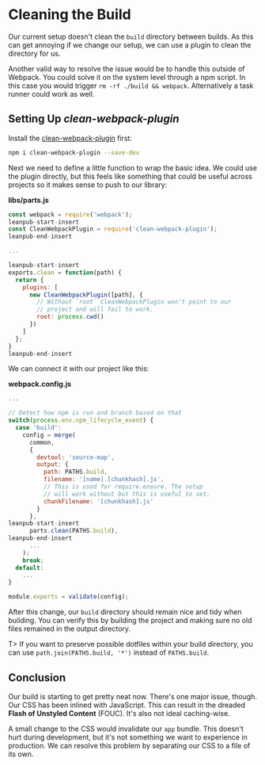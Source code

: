 # Cleaning the Build

Our current setup doesn't clean the `build` directory between builds. As this can get annoying if we change our setup, we can use a plugin to clean the directory for us.

Another valid way to resolve the issue would be to handle this outside of Webpack. You could solve it on the system level through a npm script. In this case you would trigger `rm -rf ./build && webpack`. Alternatively a task runner could work as well.

## Setting Up *clean-webpack-plugin*

Install the [clean-webpack-plugin](https://www.npmjs.com/package/clean-webpack-plugin) first:

```bash
npm i clean-webpack-plugin --save-dev
```

Next we need to define a little function to wrap the basic idea. We could use the plugin directly, but this feels like something that could be useful across projects so it makes sense to push to our library:

**libs/parts.js**

```javascript
const webpack = require('webpack');
leanpub-start-insert
const CleanWebpackPlugin = require('clean-webpack-plugin');
leanpub-end-insert

...

leanpub-start-insert
exports.clean = function(path) {
  return {
    plugins: [
      new CleanWebpackPlugin([path], {
        // Without `root` CleanWebpackPlugin won't point to our
        // project and will fail to work.
        root: process.cwd()
      })
    ]
  };
}
leanpub-end-insert
```

We can connect it with our project like this:

**webpack.config.js**

```javascript
...

// Detect how npm is run and branch based on that
switch(process.env.npm_lifecycle_event) {
  case 'build':
    config = merge(
      common,
      {
        devtool: 'source-map',
        output: {
          path: PATHS.build,
          filename: '[name].[chunkhash].js',
          // This is used for require.ensure. The setup
          // will work without but this is useful to set.
          chunkFilename: '[chunkhash].js'
        }
      },
leanpub-start-insert
      parts.clean(PATHS.build),
leanpub-end-insert
      ...
    );
    break;
  default:
    ...
}

module.exports = validate(config);
```

After this change, our `build` directory should remain nice and tidy when building. You can verify this by building the project and making sure no old files remained in the output directory.

T> If you want to preserve possible dotfiles within your build directory, you can use `path.join(PATHS.build, '*')` instead of `PATHS.build`.

## Conclusion

Our build is starting to get pretty neat now. There's one major issue, though. Our CSS has been inlined with JavaScript. This can result in the dreaded **Flash of Unstyled Content** (FOUC). It's also not ideal caching-wise.

A small change to the CSS would invalidate our `app` bundle. This doesn't hurt during development, but it's not something we want to experience in production. We can resolve this problem by separating our CSS to a file of its own.

